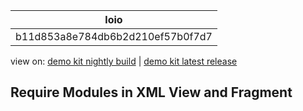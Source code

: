 <!-- loiob11d853a8e784db6b2d210ef57b0f7d7 -->

| loio |
| -----|
| b11d853a8e784db6b2d210ef57b0f7d7 |

<div id="loio">

view on: [demo kit nightly build](https://openui5nightly.hana.ondemand.com/#/topic/b11d853a8e784db6b2d210ef57b0f7d7) | [demo kit latest release](https://openui5.hana.ondemand.com/#/topic/b11d853a8e784db6b2d210ef57b0f7d7)</div>

## Require Modules in XML View and Fragment

